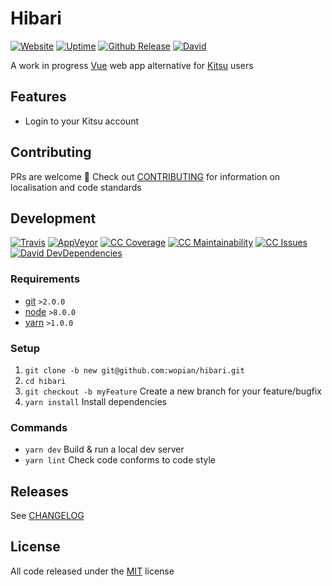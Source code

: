 # Hibari

[![Website]][1]
[![Uptime]][1]
[![Github Release]][2]
[![David]][8]

A work in progress [Vue] web app alternative for [Kitsu] users

## Features

- Login to your Kitsu account

## Contributing

PRs are welcome :tada:
Check out [CONTRIBUTING] for information on localisation and code standards

## Development

[![Travis]][3]
[![AppVeyor]][4]
[![CC Coverage]][5]
[![CC Maintainability]][6]
[![CC Issues]][7]
[![David DevDependencies]][9]

### Requirements

- [git] `>2.0.0`
- [node] `>8.0.0`
- [yarn] `>1.0.0`

### Setup

1. `git clone -b new git@github.com:wopian/hibari.git`
2. `cd hibari`
3. `git checkout -b myFeature` Create a new branch for your feature/bugfix
4. `yarn install` Install dependencies

### Commands

- `yarn dev` Build & run a local dev server
- `yarn lint` Check code conforms to code style

## Releases

See [CHANGELOG]

## License

All code released under the [MIT] license

[Vue]:https://vuejs.org
[Kitsu]:https://kitsu.io
[git]:https://git-scm.com
[node]:https://nodejs.org
[yarn]:https://yarnpkg.com

[CONTRIBUTING]:CONTRIBUTING.md
[CHANGELOG]:CHANGELOG.md
[MIT]:LICENSE.md

[Website]:https://img.shields.io/website-up-down-green-red/https/new.hibari.moe.svg?style=flat-square
[Uptime]:https://img.shields.io/uptimerobot/ratio/7/m779133970-964c0fa9a021aea415919bee.svg?style=flat-square
[GitHub Release]:https://img.shields.io/github/release/wopian/hibari.svg?style=flat-square
[David]:https://img.shields.io/david/wopian/hibari.svg?style=flat-square
[David DevDependencies]:https://img.shields.io/david/dev/wopian/hibari.svg?style=flat-square
[Travis]:https://img.shields.io/travis/wopian/hibari/new.svg?style=flat-square&label=linux%20%26%20macOS
[AppVeyor]:https://img.shields.io/appveyor/ci/wopian/hibari/new.svg?style=flat-square&label=windows
[CC Coverage]:https://img.shields.io/codeclimate/coverage/github/wopian/hibari.svg?style=flat-square
[CC Maintainability]:https://img.shields.io/codeclimate/maintainability/wopian/hibari.svg?style=flat-square
[CC Issues]:https://img.shields.io/codeclimate/issues/github/wopian/hibari.svg?style=flat-square

[1]:https://new.hibari.moe
[2]:https://github.com/wopian/hibari/releases
[3]:https://travis-ci.org/wopian/hibari
[4]:https://ci.appveyor.com/project/wopian/hibari
[5]:https://codeclimate.com/github/wopian/hibari/coverage
[6]:https://codeclimate.com/github/wopian/hibari
[7]:https://codeclimate.com/github/wopian/hibari/issues
[8]:https://david-dm.org/wopian/hibari
[9]:https://david-dm.org/wopian/hibari?type=dev
